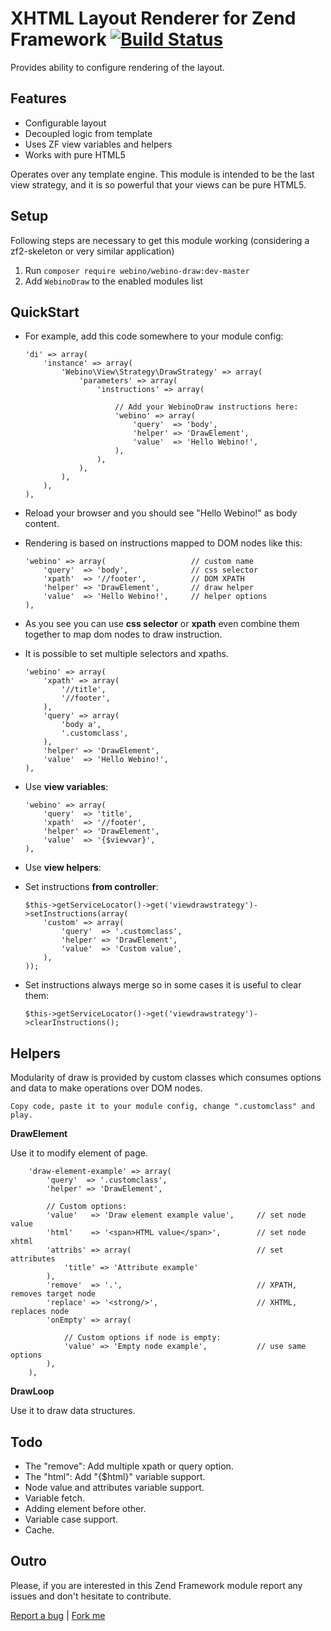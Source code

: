 # XHTML Layout Renderer for Zend Framework [![Build Status](https://secure.travis-ci.org/webino/WebinoDraw.png)](http://travis-ci.org/webino/WebinoDraw)
Provides ability to configure rendering of the layout.

## Features

- Configurable layout
- Decoupled logic from template
- Uses ZF view variables and helpers
- Works with pure HTML5

Operates over any template engine. This module is intended to be the last view strategy, and it is so powerful that your views can be pure HTML5.

## Setup

Following steps are necessary to get this module working (considering a zf2-skeleton or very similar application)

  1. Run `composer require webino/webino-draw:dev-master`
  2. Add `WebinoDraw` to the enabled modules list

## QuickStart

  - For example, add this code somewhere to your module config:

        'di' => array(
            'instance' => array(
                'Webino\View\Strategy\DrawStrategy' => array(
                    'parameters' => array(
                        'instructions' => array(

                            // Add your WebinoDraw instructions here:
                            'webino' => array(
                                'query'  => 'body',
                                'helper' => 'DrawElement',
                                'value'  => 'Hello Webino!',
                            ),
                        ),
                    ),
                ),
            ),
        ),

  - Reload your browser and you should see "Hello Webino!" as body content.
  - Rendering is based on instructions mapped to DOM nodes like this:

        'webino' => array(                   // custom name
            'query'  => 'body',              // css selector
            'xpath'  => '//footer',          // DOM XPATH
            'helper' => 'DrawElement',       // draw helper
            'value'  => 'Hello Webino!',     // helper options
        ),

  - As you see you can use **css selector** or **xpath** even combine them together to map dom nodes to draw instruction.
  - It is possible to set multiple selectors and xpaths.

        'webino' => array(                  
            'xpath' => array(
                '//title',
                '//footer',
            ),
            'query' => array(
                'body a',
                '.customclass',
            ),
            'helper' => 'DrawElement',  
            'value'  => 'Hello Webino!',
        ),

  - Use **view variables**:

        'webino' => array(
            'query'  => 'title',
            'xpath'  => '//footer',
            'helper' => 'DrawElement',
            'value'  => '{$viewvar}',
        ),

  - Use **view helpers**:



  - Set instructions **from controller**:

        $this->getServiceLocator()->get('viewdrawstrategy')->setInstructions(array(
            'custom' => array(
                'query'  => '.customclass',
                'helper' => 'DrawElement',
                'value'  => 'Custom value',
            ),
        ));

  - Set instructions always merge so in some cases it is useful to clear them:

        $this->getServiceLocator()->get('viewdrawstrategy')->clearInstructions();

## Helpers

Modularity of draw is provided by custom classes which consumes options and data to make operations over DOM nodes.

    Copy code, paste it to your module config, change ".customclass" and play.

**DrawElement**

Use it to modify element of page.

        'draw-element-example' => array(
            'query'  => '.customclass',         
            'helper' => 'DrawElement',  

            // Custom options:
            'value'   => 'Draw element example value',     // set node value
            'html'    => '<span>HTML value</span>',        // set node xhtml
            'attribs' => array(                            // set attributes
                'title' => 'Attribute example'
            ),
            'remove'  => '.',                              // XPATH, removes target node
            'replace' => '<strong/>',                      // XHTML, replaces node
            'onEmpty' => array(

                // Custom options if node is empty:
                'value' => 'Empty node example',           // use same options
            ),
        ),

**DrawLoop**

Use it to draw data structures.

## Todo


  - The "remove": Add multiple xpath or query option.
  - The "html": Add "{$html}" variable support.
  - Node value and attributes variable support.
  - Variable fetch.
  - Adding element before other.
  - Variable case support.
  - Cache.

## Outro

Please, if you are interested in this Zend Framework module report any issues and don't hesitate to contribute.

[Report a bug](https://github.com/webino/WebinoDraw/issues) | [Fork me](https://github.com/webino/WebinoDraw)

